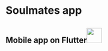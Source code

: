# Soulmates app

## Mobile app on Flutter<img src="https://cdn.worldvectorlogo.com/logos/flutter-logo.svg" width="40" />

